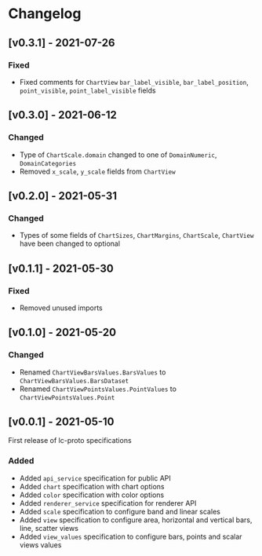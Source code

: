 # Changelog

## [v0.3.1] - 2021-07-26

### Fixed

- Fixed comments for `ChartView` `bar_label_visible`, `bar_label_position`, `point_visible`, `point_label_visible` fields

## [v0.3.0] - 2021-06-12

### Changed

- Type of `ChartScale.domain` changed to one of `DomainNumeric`, `DomainCategories`
- Removed `x_scale`, `y_scale` fields from `ChartView`

## [v0.2.0] - 2021-05-31

### Changed

- Types of some fields of `ChartSizes`, `ChartMargins`, `ChartScale`, `ChartView` have been changed to optional

## [v0.1.1] - 2021-05-30

### Fixed

- Removed unused imports

## [v0.1.0] - 2021-05-20

### Changed

- Renamed `ChartViewBarsValues.BarsValues` to `ChartViewBarsValues.BarsDataset`
- Renamed `ChartViewPointsValues.PointValues` to `ChartViewPointsValues.Point`

## [v0.0.1] - 2021-05-10

First release of lc-proto specifications

### Added 

- Added `api_service` specification for public API
- Added `chart` specification with chart options
- Added `color` specification with color options
- Added `renderer_service` specification for renderer API
- Added `scale` specification to configure band and linear scales
- Added `view` specification to configure area, horizontal and vertical bars, line, scatter views
- Added `view_values` specification to configure bars, points and scalar views values
